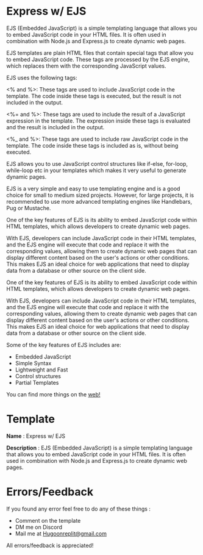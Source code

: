 # Express w/ EJS

EJS (Embedded JavaScript) is a simple templating language that allows you to embed JavaScript code in your HTML files. It is often used in combination with Node.js and Express.js to create dynamic web pages.

EJS templates are plain HTML files that contain special tags that allow you to embed JavaScript code. These tags are processed by the EJS engine, which replaces them with the corresponding JavaScript values.

EJS uses the following tags:

<% and %>: These tags are used to include JavaScript code in the template. The code inside these tags is executed, but the result is not included in the output.

<%= and %>: These tags are used to include the result of a JavaScript expression in the template. The expression inside these tags is evaluated and the result is included in the output.

<%_ and %>: These tags are used to include raw JavaScript code in the template. The code inside these tags is included as is, without being executed.

EJS allows you to use JavaScript control structures like if-else, for-loop, while-loop etc in your templates which makes it very useful to generate dynamic pages.

EJS is a very simple and easy to use templating engine and is a good choice for small to medium sized projects. However, for large projects, it is recommended to use more advanced templating engines like Handlebars, Pug or Mustache.

One of the key features of EJS is its ability to embed JavaScript code within HTML templates, which allows developers to create dynamic web pages.

With EJS, developers can include JavaScript code in their HTML templates, and the EJS engine will execute that code and replace it with the corresponding values, allowing them to create dynamic web pages that can display different content based on the user's actions or other conditions. This makes EJS an ideal choice for web applications that need to display data from a database or other source on the client side.

One of the key features of EJS is its ability to embed JavaScript code within HTML templates, which allows developers to create dynamic web pages.

With EJS, developers can include JavaScript code in their HTML templates, and the EJS engine will execute that code and replace it with the corresponding values, allowing them to create dynamic web pages that can display different content based on the user's actions or other conditions. This makes EJS an ideal choice for web applications that need to display data from a database or other source on the client side.

Some of the key features of EJS includes are:

- Embedded JavaScript
- Simple Syntax
- Lightweight and Fast
- Control structures
- Partial Templates

You can find more things on the [web!](https://ejs.co/)

# Template

**Name** : Express w/ EJS

**Description** : EJS (Embedded JavaScript) is a simple templating language that allows you to embed JavaScript code in your HTML files. It is often used in combination with Node.js and Express.js to create dynamic web pages.

# Errors/Feedback

If you found any error feel free to do any of these things : 

- Comment on the template
- DM me on Discord
- Mail me at Hugoonreplit@gmail.com

All errors/feedback is appreciated!